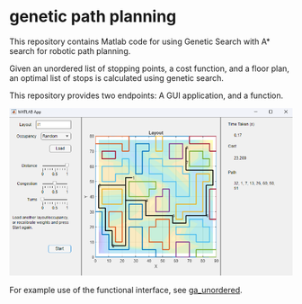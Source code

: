 # genetic path planning

This repository contains Matlab code for using Genetic Search with A* search for robotic path planning.

Given an unordered list of stopping points, a cost function, and a floor plan, an optimal list of stops is calculated using genetic search.

This repository provides two endpoints: A GUI application, and a function.

![](./static/App_Screenshot.png)

For example use of the functional interface, see [ga_unordered](./ga_unordered.m).